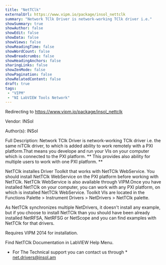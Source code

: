 ```yaml
---
title: "NetTClk"
externalUrl: https://www.vipm.io/package/insol_nettclk
summary: "Network TClk Driver is network-working TClk driver i.e."
showSummary: true
showAuthor: false
showEdit: false
showData: false
showViews: false
showReadingTime: false
showWordCount: false
showBreadcrumbs: false
showHeadingAnchors: false
sharingLinks: false
showZenMode: false
showPagination: false
showRelatedContent: false
draft: true
tags:
 - "VIPM"
 - "NI LabVIEW Tools Network"
---
```


Redirecting to https://www.vipm.io/package/insol_nettclk

Vendor: INSol

Author(s): INSol
 
Full Description:
Network TClk Driver is network-working TClk driver i.e. the same niTClk driver, to which is added ability to work remotely with a PXI platform.That means you develope and run your VIs on your computer which is connected to the PXI platform. ** This provides also ability for multiple users to work with one PXI platform. **

NetTClk installes Driver Toolkit that works with NetTClk WebService. You should install NetTClk WebService on the PXI platform before working with NetTClk. NetTClk WebService is also available through VIPM.Once you have installed NetTClk on your computer, you can work with any PXI platform, on which is installed NetTClk WebService.
Toolkit VIs are located in the Functions Palette > Instrument Drivers > NetDrivers > NetTClk palette.

As NetTClk synchronizes multiple NetDrivers, it doesn't install any example, but if you choose to install NetTClk than you should have been already installed NetRFSA, NetRFSG or NetScope and you can find examples with NetTClk for that drivers.

Requires VIPM 2014 for installation.

Find NetTClk Documentation in LabVIEW Help Menu.

* For The Technical support you can contact us through * <u> net.drivers@insol.am </u>